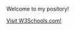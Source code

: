 Welcome to my pository!

<a href="file:///C:/Users/Lilyp/OneDrive/Documents/GitHub/WD/GigiPository/htmlcss/index.html">Visit W3Schools.com!</a>